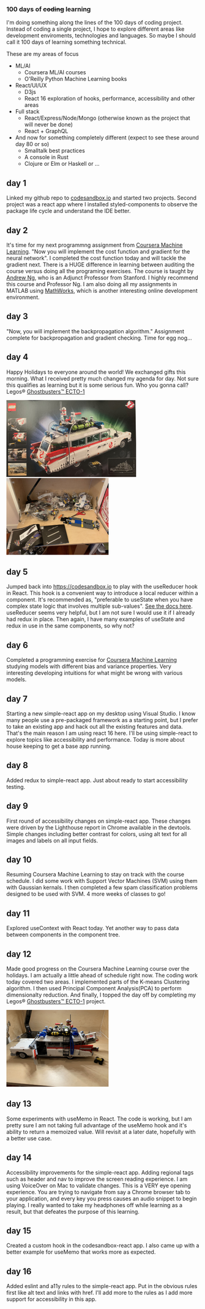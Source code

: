 ### 100 days of ~~coding~~ learning

I'm doing something along the lines of the 100 days of coding project. 
Instead of coding a single project, I hope to explore different areas
like development enviroments, technologies and languages.  So maybe I
should call it 100 days of learning something technical.

These are my areas of focus

* ML/AI
  * Coursera ML/AI courses
  * O'Reilly Python Machine Learning books
* React/UI/UX
  * D3js
  * React 16 exploration of hooks, performance, accessibility and other areas
* Full stack 
  * React/Express/Node/Mongo (otherwise known as the project that will never be done)
  * React + GraphQL 
* And now for something completely different (expect to see these around day 80 or so)
  * Smalltalk best practices
  * A console in Rust
  * Clojure or Elm or Haskell or ...
  
## day 1

Linked my github repo to [codesandbox.io](https://codesandbox.io) and started two projects.  Second project was a react app where I installed styled-components to observe the package life cycle and understand the IDE better.  

## day 2

It's time for my next programmng assignment from [Coursera Machine Learning](https://www.coursera.org/learn/machine-learning).  "Now you will implement the cost function and gradient for the neural network".  I completed the cost function today and will tackle the gradient next.  There is a HUGE difference in learning between auditing the course versus doing all the programing exercises.  The course is taught by [Andrew Ng](https://www.andrewng.org/), who is an Adjunct Professor from Stanford.  I highly recommend this course and Professor Ng.  I am also doing all my assignments in MATLAB using [MathWorks](https://www.mathworks.com/), which is another interesting online development environment.

## day 3

"Now, you will implement the backpropagation algorithm."  Assignment complete for backpropagation and gradient checking.  Time for egg nog...

## day 4

Happy Holidays to everyone around the world!  We exchanged gifts this morning.  What I received pretty much changed my agenda for day.  Not sure this qualifies as learning but it is some serious fun. Who you gonna call? Legos&reg; [Ghostbusters™ ECTO-1](https://www.lego.com/en-us/product/ghostbusters-ecto-1-10274)

<div>
<img src="./IMG_2669.jpg" alt="Legos Ghostbusters box|" title="Legos Ghostbusters box" height="200" />
<img src="./IMG_2667.jpg" alt="Legos Ghostbusters assembly in action|" title="Legos Ghostbusters assembly in action" height="200"/>
 </div>

## day 5

Jumped back into https://codesandbox.io to play with the useReducer hook in React.  This hook is a convenient way to introduce a local reducer within a component.  It's recommended as, "preferable to useState when you have complex state logic that involves multiple sub-values". [See the docs here](https://reactjs.org/docs/hooks-reference.html#usereducer).  useReducer seems very helpful, but I am not sure I would use it if I already had redux in place.  Then again, I have many examples of useState and redux in use in the same components, so why not?

## day 6

Completed a programming exercise for [Coursera Machine Learning](https://www.coursera.org/learn/machine-learning) studying models with different bias and variance properties.  Very interesting developing intuitions for what might be wrong with various models.

## day 7 

Starting a new simple-react app on my desktop using Visual Studio.  I know many people use a pre-packaged framework as a starting point, but I prefer to take an existing app and hack out all the existing features and data.  That's the main reason I am using react 16 here.  I'll be using simple-react to explore topics like accessibility and performance.  Today is more about house keeping to get a base app running.

## day 8 

Added redux to simple-react app.  Just about ready to start accessibility testing.

## day 9

First round of accessibility changes on simple-react app.  These changes were driven by the Lighthouse report in Chrome available in the devtools.  Simple changes including better contrast for colors, using alt text for all images and labels on all input fields.

## day 10

Resuming Coursera Machine Learning to stay on track with the course schedule.  I did some work with Support Vector Machines (SVM) using them with Gaussian kernals.  I then completed a few spam classification problems designed to be used with SVM.  4 more weeks of classes to go!

## day 11

Explored useContext with React today.  Yet another way to pass data between components in the component tree.

## day 12

Made good progress on the Coursera Machine Learning course over the holidays.  I am actually a little ahead of schedule right now.  The coding work today covered two areas.  I implemented parts of the K-means Clustering algorithm. I then used Principal Component Analysis(PCA) to perform dimensionalty reduction.  And finally, I topped the day off by completing my Legos&reg; [Ghostbusters™ ECTO-1](https://www.lego.com/en-us/product/ghostbusters-ecto-1-10274) project.
<div>
<img src="./IMG_2675.jpg" alt="Legos Ghostbusters box|" title="Legos Ghostbusters car complete" height="200" />
</div>

## day 13

Some experiments with useMemo in React.  The code is working, but I am pretty sure I am not taking full advantage of the useMemo hook and it's ability to return a memoized value.  Will revisit at a later date, hopefully with a better use case.

## day 14

Accessibility improvements for the simple-react app.  Adding regional tags such as header and nav to improve the screen reading experience.  I am using VoiceOver on Mac to validate changes.  This is a VERY eye opening experience.  You are trying to navigate from say a Chrome browser tab to your application, and every key you press causes an audio snippet to begin playing.  I really wanted to take my headphones off while learning as a result, but that defeates the purpose of this learning.

## day 15

Created a custom hook in the codesandbox-react app.  I also came up with a better example for useMemo that works more as expected.

## day 16

Added eslint and a11y rules to the simple-react app.  Put in the obvious rules first like alt text and links with href.  I'll add more to the rules as I add more support for accessibility in this app.

